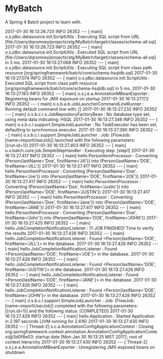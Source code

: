 # MyBatch
A Spring 4 Batch project to learn with. 

2017-01-30 16:13:26.720  INFO 26352 --- [           main] o.s.jdbc.datasource.init.ScriptUtils     : Executing SQL script from URL [file:/Users/dqromney/projects/stg/MyBatch/target/classes/schema-all.sql]
2017-01-30 16:13:26.723  INFO 26352 --- [           main] o.s.jdbc.datasource.init.ScriptUtils     : Executed SQL script from URL [file:/Users/dqromney/projects/stg/MyBatch/target/classes/schema-all.sql] in 3 ms.
2017-01-30 16:13:27.068  INFO 26352 --- [           main] o.s.jdbc.datasource.init.ScriptUtils     : Executing SQL script from class path resource [org/springframework/batch/core/schema-hsqldb.sql]
2017-01-30 16:13:27.074  INFO 26352 --- [           main] o.s.jdbc.datasource.init.ScriptUtils     : Executed SQL script from class path resource [org/springframework/batch/core/schema-hsqldb.sql] in 5 ms.
2017-01-30 16:13:27.163  INFO 26352 --- [           main] o.s.j.e.a.AnnotationMBeanExporter        : Registering beans for JMX exposure on startup
2017-01-30 16:13:27.172  INFO 26352 --- [           main] o.s.b.a.b.JobLauncherCommandLineRunner   : Running default command line with: []
2017-01-30 16:13:27.232  INFO 26352 --- [           main] o.s.b.c.r.s.JobRepositoryFactoryBean     : No database type set, using meta data indicating: HSQL
2017-01-30 16:13:27.346  INFO 26352 --- [           main] o.s.b.c.l.support.SimpleJobLauncher      : No TaskExecutor has been set, defaulting to synchronous executor.
2017-01-30 16:13:27.390  INFO 26352 --- [           main] o.s.b.c.l.support.SimpleJobLauncher      : Job: [FlowJob: [name=importUserJob]] launched with the following parameters: [{run.id=1}]
2017-01-30 16:13:27.403  INFO 26352 --- [           main] o.s.batch.core.job.SimpleStepHandler     : Executing step: [step1]
2017-01-30 16:13:27.417  INFO 26352 --- [           main] hello.PersonItemProcessor                : Converting (Person{lastName='Doe', firstName='Jill'}) into (Person{lastName='DOE', firstName='JILL'})
2017-01-30 16:13:27.417  INFO 26352 --- [           main] hello.PersonItemProcessor                : Converting (Person{lastName='Doe', firstName='Joe'}) into (Person{lastName='DOE', firstName='JOE'})
2017-01-30 16:13:27.417  INFO 26352 --- [           main] hello.PersonItemProcessor                : Converting (Person{lastName='Doe', firstName='Justin'}) into (Person{lastName='DOE', firstName='JUSTIN'})
2017-01-30 16:13:27.417  INFO 26352 --- [           main] hello.PersonItemProcessor                : Converting (Person{lastName='Doe', firstName='Jane'}) into (Person{lastName='DOE', firstName='JANE'})
2017-01-30 16:13:27.417  INFO 26352 --- [           main] hello.PersonItemProcessor                : Converting (Person{lastName='Doe', firstName='John'}) into (Person{lastName='DOE', firstName='JOHN'})
2017-01-30 16:13:27.425  INFO 26352 --- [           main] hello.JobCompletionNotificationListener  : !!! JOB FINISHED! Time to verify the results
2017-01-30 16:13:27.426  INFO 26352 --- [           main] hello.JobCompletionNotificationListener  : Found <Person{lastName='DOE', firstName='JILL'}> in the database.
2017-01-30 16:13:27.426  INFO 26352 --- [           main] hello.JobCompletionNotificationListener  : Found <Person{lastName='DOE', firstName='JOE'}> in the database.
2017-01-30 16:13:27.426  INFO 26352 --- [           main] hello.JobCompletionNotificationListener  : Found <Person{lastName='DOE', firstName='JUSTIN'}> in the database.
2017-01-30 16:13:27.426  INFO 26352 --- [           main] hello.JobCompletionNotificationListener  : Found <Person{lastName='DOE', firstName='JANE'}> in the database.
2017-01-30 16:13:27.426  INFO 26352 --- [           main] hello.JobCompletionNotificationListener  : Found <Person{lastName='DOE', firstName='JOHN'}> in the database.
2017-01-30 16:13:27.428  INFO 26352 --- [           main] o.s.b.c.l.support.SimpleJobLauncher      : Job: [FlowJob: [name=importUserJob]] completed with the following parameters: [{run.id=1}] and the following status: [COMPLETED]
2017-01-30 16:13:27.429  INFO 26352 --- [           main] hello.Application                        : Started Application in 2.197 seconds (JVM running for 2.616)
2017-01-30 16:13:27.430  INFO 26352 --- [       Thread-2] s.c.a.AnnotationConfigApplicationContext : Closing org.springframework.context.annotation.AnnotationConfigApplicationContext@3d0f8e03: startup date [Mon Jan 30 16:13:25 MST 2017]; root of context hierarchy
2017-01-30 16:13:27.430  INFO 26352 --- [       Thread-2] o.s.j.e.a.AnnotationMBeanExporter        : Unregistering JMX-exposed beans on shutdown